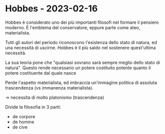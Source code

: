 # Hobbes - 2023-02-16

Hobbes è considerato uno dei più importanti filosofi nel formare il pensiero moderno.  È l'emblema del conservatore, eppure parte come ateo, materialista.

Tutti gli autori del periodo riconoscono l'esistenza dello stato di natura, ed una necessità di uscirne. Hobbes è il più saldo nel sostenere quest'ultima necessità.

La sua teoria pone che "qualsiasi sovrano sarà sempre meglio dello stato di natura". Questo rende necessario un potere costituito potente quanto il potere costituente dal quale nasce

Perde l'aspetto materialista, ed imbraccia un'immagine politica di assoluta trascendenza (vs immanenza materialista). 

-> necessita di molto platonismo (trascendenza)


Divide la filosofia in 3 parti:
  - de corpore
  - de homine
  - de cive
